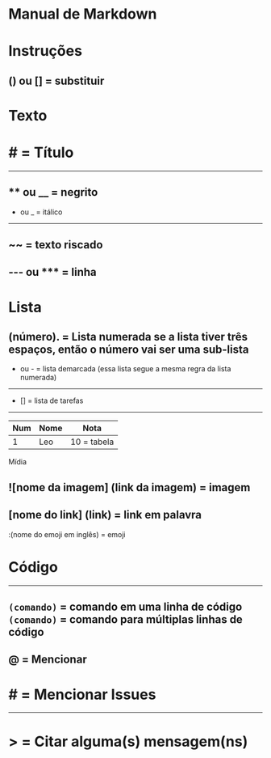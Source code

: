 # Manual de Markdown
# Instruções
() ou [] = substituir
---

# Texto

# # = Título
---
** ou __ = negrito
---
* ou _ = itálico
---
~~ = texto riscado
---
--- ou *** = linha
---

# Lista

(número). = Lista numerada
se a lista tiver três espaços, então o número vai ser uma sub-lista
---
* ou - = lista demarcada
(essa lista segue a mesma regra da lista numerada)
---
- [] = lista de tarefas
---
Num | Nome | Nota
---|---|---                         
1  | Leo | 10 = tabela

Mídia

![nome da imagem] (link da imagem) = imagem
---
[nome do link] (link) = link em palavra
---
:(nome do emoji em inglês) = emoji

# Código
--- 
`(comando)` = comando em uma linha de código
```(comando)``` = comando para múltiplas linhas de código
---
@ = Mencionar
---
# # = Mencionar Issues
---
# > = Citar alguma(s) mensagem(ns)
